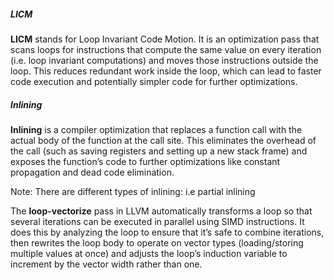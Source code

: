 ##### LICM
**LICM** stands for Loop Invariant Code Motion. It is an optimization pass that scans loops for instructions that compute the same value on every iteration (i.e. loop invariant computations) and moves those instructions outside the loop. This reduces redundant work inside the loop, which can lead to faster code execution and potentially simpler code for further optimizations.

##### Inlining
**Inlining** is a compiler optimization that replaces a function call with the actual body of the function at the call site. This eliminates the overhead of the call (such as saving registers and setting up a new stack frame) and exposes the function’s code to further optimizations like constant propagation and dead code elimination.

Note: There are different types of inlining: i.e partial inlining

The **loop-vectorize** pass in LLVM automatically transforms a loop so that several iterations can be executed in parallel using SIMD instructions. It does this by analyzing the loop to ensure that it’s safe to combine iterations, then rewrites the loop body to operate on vector types (loading/storing multiple values at once) and adjusts the loop’s induction variable to increment by the vector width rather than one.